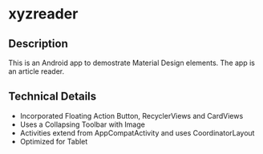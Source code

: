 # xyzreader


Description
----
This is an Android app to demostrate Material Design elements. The app is an article reader.

Technical Details
----
- Incorporated Floating Action Button, RecyclerViews and CardViews
- Uses a Collapsing Toolbar with Image
- Activities extend from AppCompatActivity and uses CoordinatorLayout
- Optimized for Tablet

